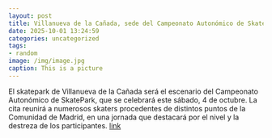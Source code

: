 ```yaml
---
layout: post
title: Villanueva de la Cañada, sede del Campeonato Autonómico de SkatePark
date: 2025-10-01 13:24:59
categories: uncategorized
tags:
- random
image: /img/image.jpg
caption: This is a picture
---
```

El skatepark de Villanueva de la Cañada será el escenario del Campeonato Autonómico de SkatePark, que se celebrará este sábado, 4 de octubre. La cita reunirá a numerosos skaters procedentes de distintos puntos de la Comunidad de Madrid, en una jornada que destacará por el nivel y la destreza de los participantes.  [link](https://www.ayto-villacanada.es/noticias/villanueva-de-la-canada-sede-del-campeonato-autonomico-de-skatepark/)
